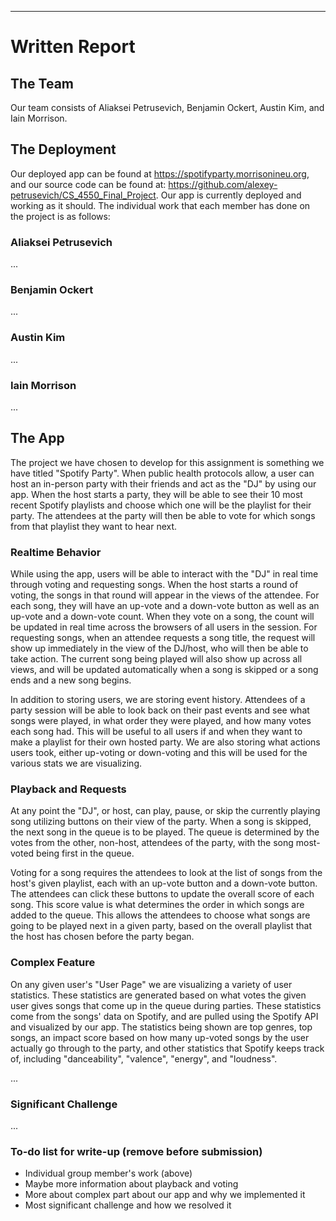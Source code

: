 ---------------------------------------------------------------------
# Written Report

## The Team
Our team consists of Aliaksei Petrusevich, Benjamin Ockert, Austin
Kim, and Iain Morrison.

## The Deployment
Our deployed app can be found at https://spotifyparty.morrisonineu.org, and our source
code can be found at:
https://github.com/alexey-petrusevich/CS_4550_Final_Project. Our app
is currently deployed and working as it should. The individual work
that each member has done on the project is as follows:

### Aliaksei Petrusevich

...

### Benjamin Ockert

...

### Austin Kim

...

### Iain Morrison

...

## The App

The project we have chosen to develop for this assignment is something
we have titled "Spotify Party". When public health protocols allow, a
user can host an in-person party with their friends and act as the
"DJ" by using our app. When the host starts a party, they will be able
to see their 10 most recent Spotify playlists and choose which one
will be the playlist for their party. The attendees at the party will
then be able to vote for which songs from that playlist they want to
hear next.

### Realtime Behavior

While using the app, users will be able to interact with the "DJ" in
real time through voting and requesting songs. When the host starts a
round of voting, the songs in that round will appear in the views of
the attendee. For each song, they will have an up-vote and a down-vote
button as well as an up-vote and a down-vote count. When they vote on
a song, the count will be updated in real time across the browsers of
all users in the session. For requesting songs, when an attendee
requests a song title, the request will show up immediately in the
view of the DJ/host, who will then be able to take action. The current
song being played will also show up across all views, and will be
updated automatically when a song is skipped or a song ends and a new
song begins.

In addition to storing users, we are storing event history. Attendees
of a party session will be able to look back on their past events and
see what songs were played, in what order they were played, and how
many votes each song had. This will be useful to all users if and when
they want to make a playlist for their own hosted party. We are also
storing what actions users took, either up-voting or down-voting and
this will be used for the various stats we are visualizing.

### Playback and Requests

At any point the "DJ", or host, can play, pause, or skip the currently
playing song utilizing buttons on their view of the party. When a song
is skipped, the next song in the queue is to be played. The queue is
determined by the votes from the other, non-host, attendees of the
party, with the song most-voted being first in the queue.

Voting for a song requires the attendees to look at the list of songs
from the host's given playlist, each with an up-vote button and a
down-vote button. The attendees can click these buttons to update the
overall score of each song. This score value is what determines the
order in which songs are added to the queue. This allows the attendees
to choose what songs are going to be played next in a given party,
based on the overall playlist that the host has chosen before the
party began.

### Complex Feature
On any given user's "User Page" we are visualizing a variety of user
statistics. These statistics are generated based on what votes the
given user gives songs that come up in the queue during parties. These
statistics come from the songs' data on Spotify, and are pulled using
the Spotify API and visualized by our app. The statistics being shown
are top genres, top songs, an impact score based on how many up-voted
songs by the user actually go through to the party, and other
statistics that Spotify keeps track of, including "danceability",
"valence", "energy", and "loudness".

...

### Significant Challenge

...

### To-do list for write-up (remove before submission)
- Individual group member's work (above)
- Maybe more information about playback and voting
- More about complex part about our app and why we implemented it
- Most significant challenge and how we resolved it